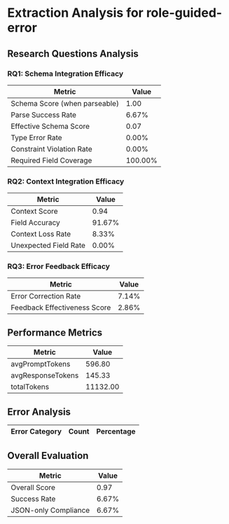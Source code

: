 # Extraction Analysis for role-guided-error

## Research Questions Analysis

### RQ1: Schema Integration Efficacy

| Metric | Value |
|--------|-------|
| Schema Score (when parseable) | 1.00 |
| Parse Success Rate | 6.67% |
| Effective Schema Score | 0.07 |
| Type Error Rate | 0.00% |
| Constraint Violation Rate | 0.00% |
| Required Field Coverage | 100.00% |

### RQ2: Context Integration Efficacy

| Metric | Value |
|--------|-------|
| Context Score | 0.94 |
| Field Accuracy | 91.67% |
| Context Loss Rate | 8.33% |
| Unexpected Field Rate | 0.00% |

### RQ3: Error Feedback Efficacy

| Metric | Value |
|--------|-------|
| Error Correction Rate | 7.14% |
| Feedback Effectiveness Score | 2.86% |

## Performance Metrics

| Metric | Value |
|--------|-------|
| avgPromptTokens | 596.80 |
| avgResponseTokens | 145.33 |
| totalTokens | 11132.00 |

## Error Analysis

| Error Category | Count | Percentage |
|---------------|-------|------------|

## Overall Evaluation

| Metric | Value |
|--------|-------|
| Overall Score | 0.97 |
| Success Rate | 6.67% |
| JSON-only Compliance | 6.67% |
